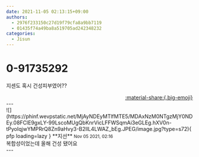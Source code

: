 ```yaml
---
date: 2021-11-05 02:13:15+09:00
authors:
  - 2976f233150c27d19f79cfa8a9bb7119
  - 01435f74a49ba8a519705ad242348232
categories:
  - Jisun
---
```


# 0-91735292

<div class="post-container" markdown="1">
<div class="content-container md-sidebar__scrollwrap" markdown="1">

지센도 혹시 건성피부였어??

</div>
</div>

<div style="text-align: right;" markdown="1">
<a href="https://weverse.io/fromis9/fanpost/0-91735292" style="text-align: right;">:material-share:{.big-emoji}</a>
</div>
---

<div class="comments-container md-sidebar__scrollwrap" markdown="1">
<div class="comment" markdown="1">
<div class='id-container' markdown="1">
![](https://phinf.wevpstatic.net/MjAyNDEyMTlfMTE5/MDAxNzM0NTgzMjY0NDEy.08FClE9gxLY-99LscoMUgQbKnrVicLFFWSqmAi3eGLEg.hXV0n-tPyoIqjwYMPRrQ8Zn9aHvy3-B2llL4LWAZ_bEg.JPEG/image.jpg?type=s72){ pfp loading=lazy }
**<span class="artist">지선</span>** <small>Nov 05 2021, 02:16</small><br>
</div>
<div class='comment-body' markdown="1">
복합성이었는데 올해 건성 됐어요
</div>
</div>
</div>
---
